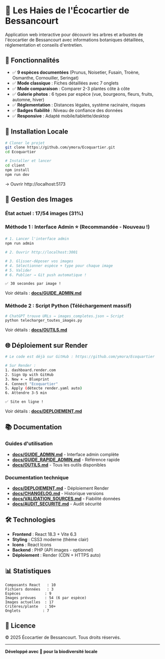 # 🌳 Les Haies de l'Écocartier de Bessancourt

Application web interactive pour découvrir les arbres et arbustes de l'écocartier de Bessancourt avec informations botaniques détaillées, réglementation et conseils d'entretien.

## 🎯 Fonctionnalités

- ✅ **9 espèces documentées** (Prunus, Noisetier, Fusain, Troène, Osmanthe, Cornouiller, Seringat)
- ✅ **Mode classique** : Fiches détaillées avec 7 onglets
- ✅ **Mode comparaison** : Comparer 2-3 plantes côte à côte
- ✅ **Galerie photos** : 6 types par espèce (vue, bourgeons, fleurs, fruits, automne, hiver)
- ✅ **Réglementation** : Distances légales, système racinaire, risques
- ✅ **Badges fiabilité** : Niveau de confiance des données
- ✅ **Responsive** : Adapté mobile/tablette/desktop

## 🚀 Installation Locale

```bash
# Cloner le projet
git clone https://github.com/ymora/Ecoquartier.git
cd Ecoquartier

# Installer et lancer
cd client
npm install
npm run dev
```

→ Ouvrir http://localhost:5173

## 📸 Gestion des Images

### **État actuel : 17/54 images (31%)**

### **Méthode 1 : Interface Admin** ⭐ (Recommandée - Nouveau !)

```bash
# 1. Lancer l'interface admin
npm run admin

# 2. Ouvrir http://localhost:3001

# 3. Glisser-déposer vos images
# 4. Sélectionner espèce + type pour chaque image
# 5. Valider
# 6. Publier → Git push automatique !

✅ 30 secondes par image !
```

Voir détails : **[docs/GUIDE_ADMIN.md](docs/GUIDE_ADMIN.md)**

### **Méthode 2 : Script Python** (Téléchargement massif)

```bash
# ChatGPT trouve URLs → images_completes.json → Script
python telecharger_toutes_images.py
```

Voir détails : **[docs/OUTILS.md](docs/OUTILS.md)**

## 🌐 Déploiement sur Render

```bash
# Le code est déjà sur GitHub : https://github.com/ymora/Ecoquartier

# Sur Render :
1. dashboard.render.com
2. Sign Up with GitHub
3. New + → Blueprint
4. Connect "Ecoquartier"
5. Apply (détecte render.yaml auto)
6. Attendre 3-5 min

✅ Site en ligne !
```

Voir détails : **[docs/DEPLOIEMENT.md](docs/DEPLOIEMENT.md)**

## 📚 Documentation

### **Guides d'utilisation**
- **[docs/GUIDE_ADMIN.md](docs/GUIDE_ADMIN.md)** - Interface admin complète
- **[docs/GUIDE_RAPIDE_ADMIN.md](docs/GUIDE_RAPIDE_ADMIN.md)** - Référence rapide
- **[docs/OUTILS.md](docs/OUTILS.md)** - Tous les outils disponibles

### **Documentation technique**
- **[docs/DEPLOIEMENT.md](docs/DEPLOIEMENT.md)** - Déploiement Render
- **[docs/CHANGELOG.md](docs/CHANGELOG.md)** - Historique versions
- **[docs/VALIDATION_SOURCES.md](docs/VALIDATION_SOURCES.md)** - Fiabilité données
- **[docs/AUDIT_SECURITE.md](docs/AUDIT_SECURITE.md)** - Audit sécurité

## 🛠️ Technologies

- **Frontend** : React 18.3 + Vite 6.3
- **Styling** : CSS3 moderne (thème clair)
- **Icons** : React Icons
- **Backend** : PHP (API images - optionnel)
- **Déploiement** : Render (CDN + HTTPS auto)

## 📊 Statistiques

```
Composants React   : 10
Fichiers données   : 3
Espèces           : 9
Images prévues    : 54 (6 par espèce)
Images actuelles  : 17
Critères/plante   : 50+
Onglets          : 7
```

## 📄 Licence

© 2025 Écocartier de Bessancourt. Tous droits réservés.

---

**Développé avec 💚 pour la biodiversité locale**
